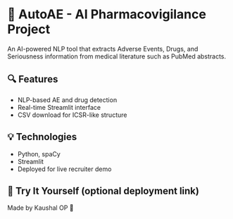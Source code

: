 # 🧠 AutoAE - AI Pharmacovigilance Project

An AI-powered NLP tool that extracts Adverse Events, Drugs, and Seriousness information from medical literature such as PubMed abstracts.

## 🔍 Features
- NLP-based AE and drug detection
- Real-time Streamlit interface
- CSV download for ICSR-like structure

## 💡 Technologies
- Python, spaCy
- Streamlit
- Deployed for live recruiter demo

## 🚀 Try It Yourself (optional deployment link)

Made by Kaushal OP 💊
